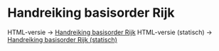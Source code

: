 # Handreiking basisorder Rijk

HTML-versie → [Handreiking basisorder Rijk](https://logius-standaarden.github.io/ep-basisorder-rijk/)
HTML-versie (statisch) → [Handreiking basisorder Rijk (statisch)](https://logius-standaarden.github.io/ep-basisorder-rijk/static.html)
